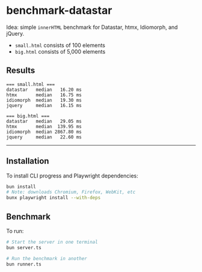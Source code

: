 # benchmark-datastar

Idea: simple `innerHTML` benchmark for Datastar, htmx, Idiomorph, and jQuery.

- `small.html` consists of 100 elements
- `big.html` consists of 5,000 elements

## Results

```
=== small.html ===
datastar   median   16.20 ms
htmx       median   16.75 ms
idiomorph  median   19.30 ms
jquery     median   16.15 ms

=== big.html ===
datastar   median   29.05 ms
htmx       median  139.95 ms
idiomorph  median 2867.80 ms
jquery     median   22.60 ms
```

---

## Installation

To install CLI progress and Playwright dependencies:

```bash
bun install
# Note: downloads Chromium, Firefox, WebKit, etc
bunx playwright install --with-deps
```

## Benchmark

To run:

```bash
# Start the server in one terminal
bun server.ts

# Run the benchmark in another
bun runner.ts
```